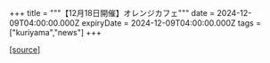 +++
title = """【12月18日開催】オレンジカフェ"""
date = 2024-12-09T04:00:00.000Z
expiryDate = 2024-12-09T04:00:00.000Z
tags = ["kuriyama","news"]
+++


[[source]](https://www.town.kuriyama.hokkaido.jp/soshiki/43/29299.html)
